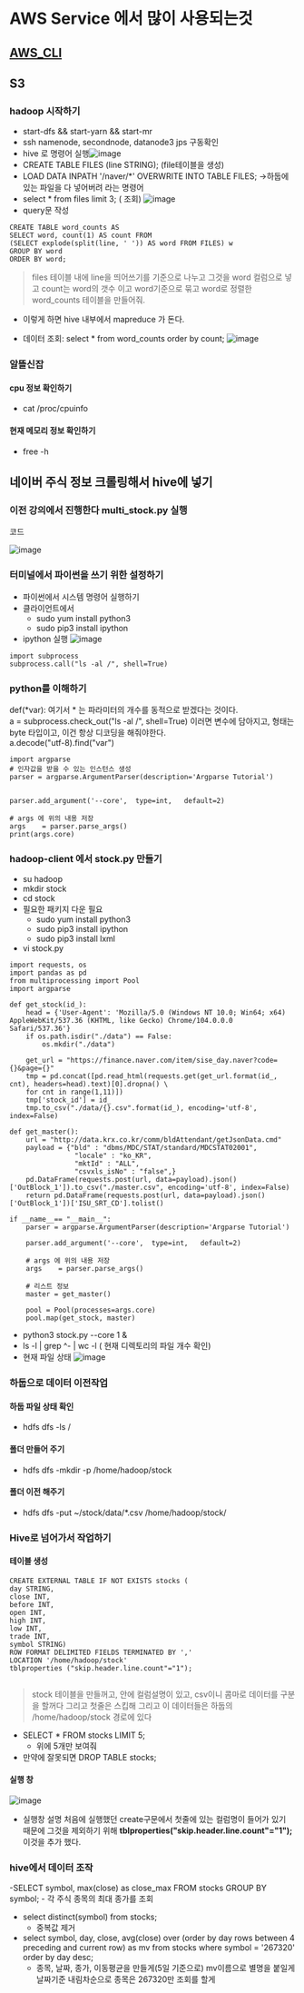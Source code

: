 ﻿# AWS Service 에서 많이 사용되는것

## [AWS_CLI](https://docs.aws.amazon.com/ko_kr/cli/latest/userguide/getting-started-install.html)

## S3

### hadoop 시작하기
-  start-dfs && start-yarn && start-mr
- ssh namenode, secondnode, datanode3 jps 구동확인
- hive 로 명령어 실행![image](https://user-images.githubusercontent.com/85923524/186548442-1254371b-6e5c-406a-afb5-7f2338356db2.png)
- CREATE TABLE FILES (line STRING); (file테이블을 생성)
- LOAD DATA INPATH '/naver/*' OVERWRITE INTO TABLE FILES; ->하둡에 있는 파일을 다 넣어버려 라는 명령어
- select * from files limit 3; ( 조회)
![image](https://user-images.githubusercontent.com/85923524/186548387-8a123231-0096-4f11-a8a8-d43aa19cffa1.png)
- query문 작성
```
CREATE TABLE word_counts AS
SELECT word, count(1) AS count FROM
(SELECT explode(split(line, ' ')) AS word FROM FILES) w
GROUP BY word
ORDER BY word;
```
>  files 테이블 내에 line을 띄어쓰기를 기준으로 나누고 그것을 word 컬럼으로 넣고 count는 word의 갯수 이고 word기준으로 묶고 word로 정렬한 word_counts 테이블을 만들어줘.
- 이렇게 하면 hive 내부에서 mapreduce 가 돈다.
 
- 데이터 조회: select * from word_counts order by count;
![image](https://user-images.githubusercontent.com/85923524/186549476-72ba06ab-2bd3-41d5-b694-0d62e2d4005c.png)

### 알뜰신잡 
#### cpu 정보 확인하기
- cat /proc/cpuinfo
#### 현재 메모리 정보 확인하기
-  free -h
## 네이버 주식 정보 크롤링해서 hive에 넣기
### 이전 강의에서 진행한다 multi_stock.py 실행
코드 

![image](https://user-images.githubusercontent.com/85923524/186555264-657469e2-2d39-4274-8669-78a35b919a92.png)

### 터미널에서 파이썬을 쓰기 위한 설정하기
- 파이썬에서 시스템 명령어 실행하기 
- 클라이언트에서 
	- sudo yum install python3 
	- sudo pip3 install ipython 
- ipython 실행
![image](https://user-images.githubusercontent.com/85923524/186555507-28994e30-0060-4c3c-902a-3a77fa01533b.png)
```
import subprocess
subprocess.call("ls -al /", shell=True)
```
### python를 이해하기
 def(*var):
 여기서  * 는 파라미터의 개수를 동적으로 받겠다는 것이다.   
a =  subprocess.check_out("ls -al /", shell=True)
이러면 변수에 담아지고, 형태는 byte 타입이고, 이건 항상 디코딩을 해줘야한다.   
a.decode("utf-8).find("var")
```
import argparse
# 인자값을 받을 수 있는 인스턴스 생성
parser = argparse.ArgumentParser(description='Argparse Tutorial')


parser.add_argument('--core',  type=int,   default=2)

# args 에 위의 내용 저장
args    = parser.parse_args()
print(args.core)

```
### hadoop-client 에서 stock.py 만들기
- su hadoop
- mkdir stock
- cd stock
-  필요한 패키지 다운 필요
	- sudo yum install python3
	- sudo pip3 install ipython
	- sudo pip3 install lxml
- vi stock.py
```
import requests, os
import pandas as pd
from multiprocessing import Pool
import argparse

def get_stock(id_):
    head = {'User-Agent': 'Mozilla/5.0 (Windows NT 10.0; Win64; x64) AppleWebKit/537.36 (KHTML, like Gecko) Chrome/104.0.0.0 Safari/537.36'}
    if os.path.isdir("./data") == False:
        os.mkdir("./data")
        
    get_url = "https://finance.naver.com/item/sise_day.naver?code={}&page={}"
    tmp = pd.concat([pd.read_html(requests.get(get_url.format(id_, cnt), headers=head).text)[0].dropna() \
    for cnt in range(1,11)])
    tmp['stock_id'] = id_
    tmp.to_csv("./data/{}.csv".format(id_), encoding='utf-8', index=False)
    
def get_master():
    url = "http://data.krx.co.kr/comm/bldAttendant/getJsonData.cmd"
    payload = {"bld" : "dbms/MDC/STAT/standard/MDCSTAT02001",
                "locale" : "ko_KR",
                "mktId" : "ALL",
                "csvxls_isNo" : "false",}
    pd.DataFrame(requests.post(url, data=payload).json()['OutBlock_1']).to_csv("./master.csv", encoding='utf-8', index=False)           
    return pd.DataFrame(requests.post(url, data=payload).json()['OutBlock_1'])['ISU_SRT_CD'].tolist()

if __name__== "__main__":
    parser = argparse.ArgumentParser(description='Argparse Tutorial')

    parser.add_argument('--core',  type=int,   default=2)

    # args 에 위의 내용 저장
    args    = parser.parse_args()

    # 리스트 정보 
    master = get_master()

    pool = Pool(processes=args.core)
    pool.map(get_stock, master)
```
-  python3 stock.py --core 1 &
-  ls -l | grep ^- | wc -l ( 현재 디렉토리의 파일 개수 확인) 
- 현재 파일 상태 
![image](https://user-images.githubusercontent.com/85923524/186560907-50f81cf8-fc71-4b9a-8466-9545243dfde6.png)

### 하둡으로 데이터 이전작업
#### 하둡 파일 상태 확인
- hdfs dfs -ls / 
#### 폴더 만들어 주기
- hdfs dfs -mkdir -p /home/hadoop/stock
#### 폴더 이전 해주기
- hdfs dfs -put ~/stock/data/*.csv /home/hadoop/stock/
### Hive로 넘어가서 작업하기
#### 테이블 생성
```
CREATE EXTERNAL TABLE IF NOT EXISTS stocks (
day STRING,
close INT,
before INT,
open INT,
high INT,
low INT,
trade INT,
symbol STRING)
ROW FORMAT DELIMITED FIELDS TERMINATED BY ','
LOCATION '/home/hadoop/stock'
tblproperties ("skip.header.line.count"="1");


```
> stock 테이블을 만들꺼고, 안에 컬럼설명이 있고, csv이니 콤마로 데이터를 구분을 할꺼다 그리고 첫줄은 스킵해 그리고 이 데이터들은 하둡의 /home/hadoop/stock 경로에 있다

- SELECT * FROM stocks LIMIT 5;
	- 위에 5개만 보여줘
- 만약에 잘못되면 DROP TABLE stocks;
#### 실행 창
![image](https://user-images.githubusercontent.com/85923524/186563166-c5d9c3a3-f713-49b0-bb49-624f03d067a2.png)
- 실행창 설명 처음에 실행했던 create구문에서 첫줄에 있는 컬럼명이 들어가 있기 때문에 그것을 제외하기 위해  **tblproperties("skip.header.line.count"="1");** 이것을 추가 했다.

### hive에서 데이터 조작
-SELECT symbol, max(close) as close_max FROM stocks GROUP BY symbol;
	- 각 주식 종목의 최대 종가를 조회
- select distinct(symbol) from stocks;
	- 중복값 제거
- select symbol, day, close, avg(close) over (order by day rows between 4 preceding and current row) as mv from stocks where symbol = '267320' order by day desc;
	- 종목, 날짜, 종가, 이동평균을 만들게(5일 기준으로) mv이름으로 별명을 붙일게 날짜기준 내림차순으로 종목은 267320만 조회를 할게
